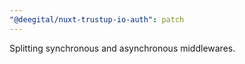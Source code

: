 ```yaml
---
"@deegital/nuxt-trustup-io-auth": patch
---
```


Splitting synchronous and asynchronous middlewares.
